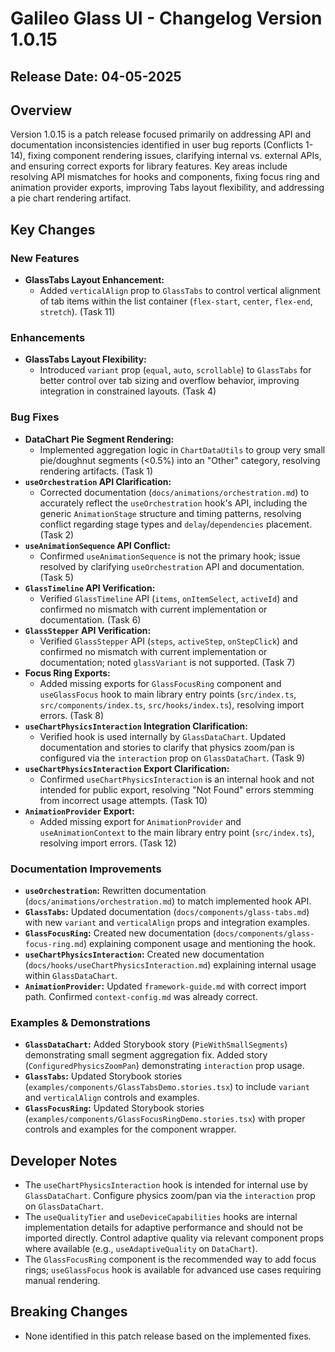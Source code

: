 # Galileo Glass UI - Changelog Version 1.0.15

## Release Date: 04-05-2025

## Overview

Version 1.0.15 is a patch release focused primarily on addressing API and documentation inconsistencies identified in user bug reports (Conflicts 1-14), fixing component rendering issues, clarifying internal vs. external APIs, and ensuring correct exports for library features. Key areas include resolving API mismatches for hooks and components, fixing focus ring and animation provider exports, improving Tabs layout flexibility, and addressing a pie chart rendering artifact.

## Key Changes

### New Features

- **GlassTabs Layout Enhancement:**
  - Added `verticalAlign` prop to `GlassTabs` to control vertical alignment of tab items within the list container (`flex-start`, `center`, `flex-end`, `stretch`). (Task 11)

### Enhancements

- **GlassTabs Layout Flexibility:**
  - Introduced `variant` prop (`equal`, `auto`, `scrollable`) to `GlassTabs` for better control over tab sizing and overflow behavior, improving integration in constrained layouts. (Task 4)

### Bug Fixes

- **DataChart Pie Segment Rendering:**
  - Implemented aggregation logic in `ChartDataUtils` to group very small pie/doughnut segments (<0.5%) into an "Other" category, resolving rendering artifacts. (Task 1)
- **`useOrchestration` API Clarification:**
  - Corrected documentation (`docs/animations/orchestration.md`) to accurately reflect the `useOrchestration` hook's API, including the generic `AnimationStage` structure and timing patterns, resolving conflict regarding stage types and `delay`/`dependencies` placement. (Task 2)
- **`useAnimationSequence` API Conflict:**
  - Confirmed `useAnimationSequence` is not the primary hook; issue resolved by clarifying `useOrchestration` API and documentation. (Task 5)
- **`GlassTimeline` API Verification:**
  - Verified `GlassTimeline` API (`items`, `onItemSelect`, `activeId`) and confirmed no mismatch with current implementation or documentation. (Task 6)
- **`GlassStepper` API Verification:**
  - Verified `GlassStepper` API (`steps`, `activeStep`, `onStepClick`) and confirmed no mismatch with current implementation or documentation; noted `glassVariant` is not supported. (Task 7)
- **Focus Ring Exports:**
  - Added missing exports for `GlassFocusRing` component and `useGlassFocus` hook to main library entry points (`src/index.ts`, `src/components/index.ts`, `src/hooks/index.ts`), resolving import errors. (Task 8)
- **`useChartPhysicsInteraction` Integration Clarification:**
  - Verified hook is used internally by `GlassDataChart`. Updated documentation and stories to clarify that physics zoom/pan is configured via the `interaction` prop on `GlassDataChart`. (Task 9)
- **`useChartPhysicsInteraction` Export Clarification:**
  - Confirmed `useChartPhysicsInteraction` is an internal hook and not intended for public export, resolving "Not Found" errors stemming from incorrect usage attempts. (Task 10)
- **`AnimationProvider` Export:**
  - Added missing export for `AnimationProvider` and `useAnimationContext` to the main library entry point (`src/index.ts`), resolving import errors. (Task 12)

### Documentation Improvements

- **`useOrchestration`:** Rewritten documentation (`docs/animations/orchestration.md`) to match implemented hook API.
- **`GlassTabs`:** Updated documentation (`docs/components/glass-tabs.md`) with new `variant` and `verticalAlign` props and integration examples.
- **`GlassFocusRing`:** Created new documentation (`docs/components/glass-focus-ring.md`) explaining component usage and mentioning the hook.
- **`useChartPhysicsInteraction`:** Created new documentation (`docs/hooks/useChartPhysicsInteraction.md`) explaining internal usage within `GlassDataChart`.
- **`AnimationProvider`:** Updated `framework-guide.md` with correct import path. Confirmed `context-config.md` was already correct.

### Examples & Demonstrations

- **`GlassDataChart`:** Added Storybook story (`PieWithSmallSegments`) demonstrating small segment aggregation fix. Added story (`ConfiguredPhysicsZoomPan`) demonstrating `interaction` prop usage.
- **`GlassTabs`:** Updated Storybook stories (`examples/components/GlassTabsDemo.stories.tsx`) to include `variant` and `verticalAlign` controls and examples.
- **`GlassFocusRing`:** Updated Storybook stories (`examples/components/GlassFocusRingDemo.stories.tsx`) with proper controls and examples for the component wrapper.

## Developer Notes

- The `useChartPhysicsInteraction` hook is intended for internal use by `GlassDataChart`. Configure physics zoom/pan via the `interaction` prop on `GlassDataChart`.
- The `useQualityTier` and `useDeviceCapabilities` hooks are internal implementation details for adaptive performance and should not be imported directly. Control adaptive quality via relevant component props where available (e.g., `useAdaptiveQuality` on `DataChart`).
- The `GlassFocusRing` component is the recommended way to add focus rings; `useGlassFocus` hook is available for advanced use cases requiring manual rendering.

## Breaking Changes

- None identified in this patch release based on the implemented fixes.